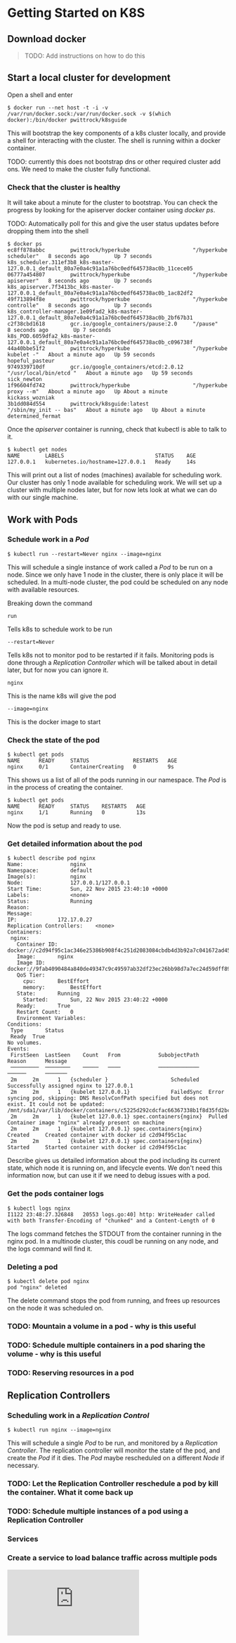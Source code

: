 # Getting Started on K8S

## Download docker
> TODO: Add instructions on how to do this

## Start a local cluster for development

Open a shell and enter

```
$ docker run --net host -t -i -v /var/run/docker.sock:/var/run/docker.sock -v $(which docker):/bin/docker pwittrock/k8sguide
```

This will bootstrap the key components of a k8s cluster locally, and provide a shell for interacting with the cluster.
The shell is running within a docker container.

TODO: currently this does not bootstrap dns or other required cluster add ons.  We need to make the cluster fully functional.

### Check that the cluster is healthy
It will take about a minute for the cluster to bootstrap.
You can check the progress by looking for the apiserver docker container using *docker ps*.

TODO: Automatically poll for this and give the user status updates before dropping them into the shell

```
$ docker ps
ec8ff878abbc        pwittrock/hyperkube                    "/hyperkube scheduler"   8 seconds ago        Up 7 seconds                            k8s_scheduler.311ef3b8_k8s-master-127.0.0.1_default_80a7e0a4c91a1a76bc0edf645738ac0b_11cece05
06777a454807        pwittrock/hyperkube                    "/hyperkube apiserver"   8 seconds ago        Up 7 seconds                            k8s_apiserver.7f3413bc_k8s-master-127.0.0.1_default_80a7e0a4c91a1a76bc0edf645738ac0b_1ac82df2
49f713894f8e        pwittrock/hyperkube                    "/hyperkube controlle"   8 seconds ago        Up 7 seconds                            k8s_controller-manager.1e09fad2_k8s-master-127.0.0.1_default_80a7e0a4c91a1a76bc0edf645738ac0b_2bf67b31
c2f38cbd1618        gcr.io/google_containers/pause:2.0     "/pause"                 8 seconds ago        Up 7 seconds                            k8s_POD.6059dfa2_k8s-master-127.0.0.1_default_80a7e0a4c91a1a76bc0edf645738ac0b_c096738f
44a40bbe51f2        pwittrock/hyperkube                    "/hyperkube kubelet -"   About a minute ago   Up 59 seconds                           hopeful_pasteur
9749339710df        gcr.io/google_containers/etcd:2.0.12   "/usr/local/bin/etcd "   About a minute ago   Up 59 seconds                           sick_newton
1f96604fd742        pwittrock/hyperkube                    "/hyperkube proxy --m"   About a minute ago   Up About a minute                       kickass_wozniak
3b1dd084d554        pwittrock/k8sguide:latest              "/sbin/my_init -- bas"   About a minute ago   Up About a minute                       determined_fermat
```

Once the *apiserver* container is running, check that kubectl is able to talk to it.

```
$ kubectl get nodes
NAME        LABELS                             STATUS    AGE
127.0.0.1   kubernetes.io/hostname=127.0.0.1   Ready     14s
```


This will print out a list of nodes (machines) available for scheduling work.  Our cluster has only 1 node available
for scheduling work.  We will set up a cluster with multiple nodes later, but for now lets look at what we can do
with our single machine.

## Work with Pods

### Schedule work in a *Pod*

```
$ kubectl run --restart=Never nginx --image=nginx 
```

This will schedule a single instance of work called a *Pod* to be run on a node.
Since we only have 1 node in the cluster, there is only place it will be
scheduled.  In a multi-node cluster, the pod could be scheduled on any node with available resources.

Breaking down the command

```
run
```

Tells k8s to schedule work to be run

```
--restart=Never
```


Tells k8s not to monitor pod to be restarted if it fails.  Monitoring pods is done through a *Replication Controller*
which will be talked about in detail later, but for now you can ignore it.

```
nginx
```

This is the name k8s will give the pod

```
--image=nginx
```

This is the docker image to start


### Check the state of the pod

```
$ kubectl get pods
NAME      READY     STATUS              RESTARTS   AGE
nginx     0/1       ContainerCreating   0          9s
```


This shows us a list of all of the pods running in our namespace.  The *Pod* is in the process of creating the container.


```
$ kubectl get pods
NAME      READY     STATUS    RESTARTS   AGE
nginx     1/1       Running   0          13s
```

Now the pod is setup and ready to use.

### Get detailed information about the pod

```
$ kubectl describe pod nginx
Name:				nginx
Namespace:			default
Image(s):			nginx
Node:				127.0.0.1/127.0.0.1
Start Time:			Sun, 22 Nov 2015 23:40:10 +0000
Labels:				<none>
Status:				Running
Reason:				
Message:			
IP:				172.17.0.27
Replication Controllers:	<none>
Containers:
 nginx:
   Container ID:	docker://c2d94f95c1ac346e25386b908f4c251d2083084cbdb4d3b92a7c041672ad4521
   Image:		nginx
   Image ID:		docker://9fab4090484a840de49347c9c49597ab32df23ec26bb98d7a7ec24d59dff8945
   QoS Tier:
     cpu:		BestEffort
     memory:		BestEffort
   State:		Running
     Started:		Sun, 22 Nov 2015 23:40:22 +0000
   Ready:		True
   Restart Count:	0
   Environment Variables:
Conditions:
 Type		Status
 Ready 	True 
No volumes.
Events:
 FirstSeen	LastSeen	Count	From			SubobjectPath		Reason		Message
 ─────────	────────	─────	────			─────────────		──────		───────
 2m		2m		1	{scheduler }					Scheduled	Successfully assigned nginx to 127.0.0.1
 2m		2m		1	{kubelet 127.0.0.1}				FailedSync	Error syncing pod, skipping: DNS ResolvConfPath specified but does not exist. It could not be updated: /mnt/sda1/var/lib/docker/containers/c5225d292cdcfac66367338b1f8d35fd2bccd007f37bd1b4e904b16a87bc384d/resolv.conf
 2m		2m		1	{kubelet 127.0.0.1}	spec.containers{nginx}	Pulled		Container image "nginx" already present on machine
 2m		2m		1	{kubelet 127.0.0.1}	spec.containers{nginx}	Created		Created container with docker id c2d94f95c1ac
 2m		2m		1	{kubelet 127.0.0.1}	spec.containers{nginx}	Started		Started container with docker id c2d94f95c1ac
```

Describe gives us detailed information about the pod including its current state, which node it is running on, and lifecycle events.
We don't need this information now, but can use it if we need to debug issues with a pod.

### Get the pods container logs

```
$ kubectl logs nginx
I1122 23:48:27.326848   20553 logs.go:40] http: WriteHeader called with both Transfer-Encoding of "chunked" and a Content-Length of 0
```

The logs command fetches the STDOUT from the container running in the nginx pod.  In a multinode cluster, this coudl be running on
any node, and the logs command will find it.

### Deleting a pod

```
$ kubectl delete pod nginx
pod "nginx" deleted
```

The delete command stops the pod from running, and frees up resources on the node it was scheduled on.

### TODO: Mountain a volume in a pod - why is this useful

### TODO: Schedule multiple containers in a pod sharing the volume - why is this useful

### TODO: Reserving resources in a pod


## Replication Controllers

### Scheduling work in a *Replication Control*

```
$ kubectl run nginx --image=nginx 
```

This will schedule a single *Pod* to be run, and monitored by a *Replication Controller*.  The replication controller
will monitor the state of the pod, and create the *Pod* if it dies.  The *Pod* maybe rescheduled on a different
*Node* if necessary.

### TODO: Let the Replication Controller reschedule a pod by kill the container.  What it come back up


### TODO: Schedule multiple instances of a pod using a Replication Controller


### Services

### Create a service to load balance traffic across multiple pods



[![Analytics](https://kubernetes-site.appspot.com/UA-36037335-10/GitHub/guide/GettingStarted.md?pixel)]()
